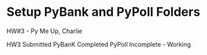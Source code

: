 # Setup PyBank and PyPoll Folders

HW#3 - Py Me Up, Charlie

HW3 Submitted 
PyBanK Completed
PyPoll Incomplete - Working 
